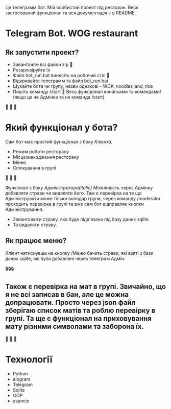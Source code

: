 
Це телеграмм бот. Мій особистий проект під ресторан. Весь застосований функціонал та вся документація є в README.
# Telegram Bot. WOG restaurant
## Як запустити проект?
- Завантажте всі файли zip :file_folder:
- Розархівіруйте їх
- Файл bot_run.bat винесіть на робочий стіл :open_file_folder:
- Відкривайте телеграмм та файл bot_run.bat
- Шукайте бота чи групу, назви однакові - WOK_noodles_and_rice
- Пишіть команду /start
:newspaper: Весь функціонал конапками та командами!(якщо це не Адмінка та не команда /start)

:pushpin: :pushpin: :pushpin:

# Який функціонал у бота?
Сам бот має простий функціонал з боку *Клієнта.*
- Режим роботи ресторану
- Місцезнаходження ресторану
- Меню
- Спілкування в групі

:pushpin: :pushpin: :pushpin:

Функіонал з боку *Адміністратора(italic)*
Можливість через Адмінку добавляти страви чи видаляти його. Там є перевірка на те що Адмініструвати може тільки володар групи, через команду /moderator проходить перевірка в групі та вже сам бот відправляє кнопки Адміністрування.
- Завантажити страву, яка буде підв'язана під базу даних sqlite.
- Та видаляти страву.

## Як працює меню?
Клієнт натиснувши на кнопку /Меню бачить страви, які взяті з бази даних sqlite, які були добавлені через телеграм Адмін.

:lock::lock::lock:

## Також є перевірка на мат в групі. Звичайно, що я не всі записав в бан, але це можна допрацювати. Просто через json файл зберігаю список матів та роблю перевірку в групі. Та ще є функціонал на приховування мату різними символами та заборона їх.

:space_invader: :space_invader: :space_invader:

# Технології 
- Python
- aiogram 
- Telegram 
- Sqlite
- OOP
- asyncio
